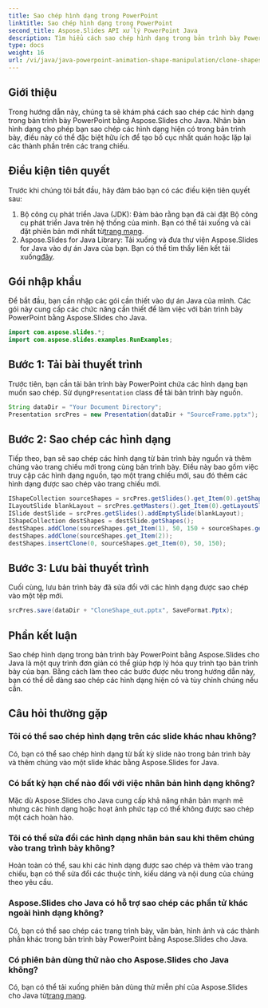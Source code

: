 ```yaml
---
title: Sao chép hình dạng trong PowerPoint
linktitle: Sao chép hình dạng trong PowerPoint
second_title: Aspose.Slides API xử lý PowerPoint Java
description: Tìm hiểu cách sao chép hình dạng trong bản trình bày PowerPoint bằng Aspose.Slides cho Java. Hợp lý hóa quy trình làm việc của bạn với hướng dẫn dễ làm theo này.
type: docs
weight: 16
url: /vi/java/java-powerpoint-animation-shape-manipulation/clone-shapes-powerpoint/
---
```

## Giới thiệu
Trong hướng dẫn này, chúng ta sẽ khám phá cách sao chép các hình dạng trong bản trình bày PowerPoint bằng Aspose.Slides cho Java. Nhân bản hình dạng cho phép bạn sao chép các hình dạng hiện có trong bản trình bày, điều này có thể đặc biệt hữu ích để tạo bố cục nhất quán hoặc lặp lại các thành phần trên các trang chiếu.
## Điều kiện tiên quyết
Trước khi chúng tôi bắt đầu, hãy đảm bảo bạn có các điều kiện tiên quyết sau:
1.  Bộ công cụ phát triển Java (JDK): Đảm bảo rằng bạn đã cài đặt Bộ công cụ phát triển Java trên hệ thống của mình. Bạn có thể tải xuống và cài đặt phiên bản mới nhất từ[trang mạng](https://www.oracle.com/java/technologies/javase-jdk11-downloads.html).
2.  Aspose.Slides for Java Library: Tải xuống và đưa thư viện Aspose.Slides for Java vào dự án Java của bạn. Bạn có thể tìm thấy liên kết tải xuống[đây](https://releases.aspose.com/slides/java/).

## Gói nhập khẩu
Để bắt đầu, bạn cần nhập các gói cần thiết vào dự án Java của mình. Các gói này cung cấp các chức năng cần thiết để làm việc với bản trình bày PowerPoint bằng Aspose.Slides cho Java.
```java
import com.aspose.slides.*;
import com.aspose.slides.examples.RunExamples;
```
## Bước 1: Tải bài thuyết trình
 Trước tiên, bạn cần tải bản trình bày PowerPoint chứa các hình dạng bạn muốn sao chép. Sử dụng`Presentation` class để tải bản trình bày nguồn.
```java
String dataDir = "Your Document Directory";
Presentation srcPres = new Presentation(dataDir + "SourceFrame.pptx");
```
## Bước 2: Sao chép các hình dạng
Tiếp theo, bạn sẽ sao chép các hình dạng từ bản trình bày nguồn và thêm chúng vào trang chiếu mới trong cùng bản trình bày. Điều này bao gồm việc truy cập các hình dạng nguồn, tạo một trang chiếu mới, sau đó thêm các hình dạng được sao chép vào trang chiếu mới.
```java
IShapeCollection sourceShapes = srcPres.getSlides().get_Item(0).getShapes();
ILayoutSlide blankLayout = srcPres.getMasters().get_Item(0).getLayoutSlides().getByType(SlideLayoutType.Blank);
ISlide destSlide = srcPres.getSlides().addEmptySlide(blankLayout);
IShapeCollection destShapes = destSlide.getShapes();
destShapes.addClone(sourceShapes.get_Item(1), 50, 150 + sourceShapes.get_Item(0).getHeight());
destShapes.addClone(sourceShapes.get_Item(2));
destShapes.insertClone(0, sourceShapes.get_Item(0), 50, 150);
```
## Bước 3: Lưu bài thuyết trình
Cuối cùng, lưu bản trình bày đã sửa đổi với các hình dạng được sao chép vào một tệp mới.
```java
srcPres.save(dataDir + "CloneShape_out.pptx", SaveFormat.Pptx);
```

## Phần kết luận
Sao chép hình dạng trong bản trình bày PowerPoint bằng Aspose.Slides cho Java là một quy trình đơn giản có thể giúp hợp lý hóa quy trình tạo bản trình bày của bạn. Bằng cách làm theo các bước được nêu trong hướng dẫn này, bạn có thể dễ dàng sao chép các hình dạng hiện có và tùy chỉnh chúng nếu cần.

## Câu hỏi thường gặp
### Tôi có thể sao chép hình dạng trên các slide khác nhau không?
Có, bạn có thể sao chép hình dạng từ bất kỳ slide nào trong bản trình bày và thêm chúng vào một slide khác bằng Aspose.Slides for Java.
### Có bất kỳ hạn chế nào đối với việc nhân bản hình dạng không?
Mặc dù Aspose.Slides cho Java cung cấp khả năng nhân bản mạnh mẽ nhưng các hình dạng hoặc hoạt ảnh phức tạp có thể không được sao chép một cách hoàn hảo.
### Tôi có thể sửa đổi các hình dạng nhân bản sau khi thêm chúng vào trang trình bày không?
Hoàn toàn có thể, sau khi các hình dạng được sao chép và thêm vào trang chiếu, bạn có thể sửa đổi các thuộc tính, kiểu dáng và nội dung của chúng theo yêu cầu.
### Aspose.Slides cho Java có hỗ trợ sao chép các phần tử khác ngoài hình dạng không?
Có, bạn có thể sao chép các trang trình bày, văn bản, hình ảnh và các thành phần khác trong bản trình bày PowerPoint bằng Aspose.Slides cho Java.
### Có phiên bản dùng thử nào cho Aspose.Slides cho Java không?
 Có, bạn có thể tải xuống phiên bản dùng thử miễn phí của Aspose.Slides cho Java từ[trang mạng](https://releases.aspose.com/slides/java/).